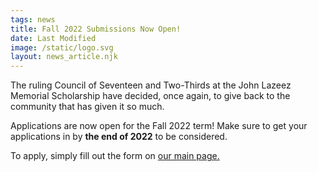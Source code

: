 ```yaml
---
tags: news
title: Fall 2022 Submissions Now Open!
date: Last Modified
image: /static/logo.svg
layout: news_article.njk
---
```


The ruling Council of Seventeen and Two-Thirds at the John Lazeez Memorial Scholarship have decided, once again, to give back to the community that has given it so much.

Applications are now open for the Fall 2022 term! Make sure to get your applications in by **the end of 2022** to be considered.

To apply, simply fill out the form on [our main page.](/#apply)
